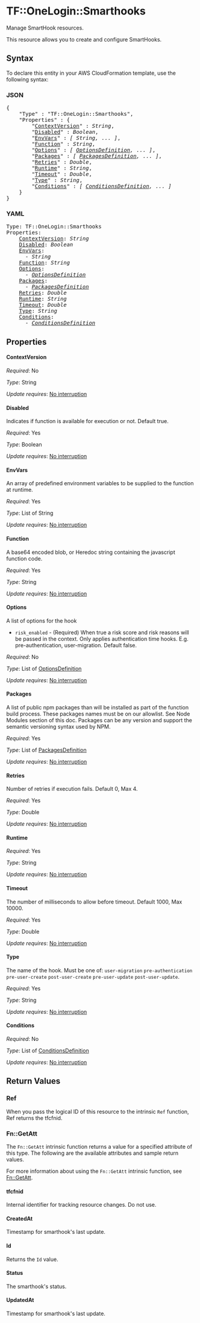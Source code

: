 # TF::OneLogin::Smarthooks

Manage SmartHook resources.

This resource allows you to create and configure SmartHooks.

## Syntax

To declare this entity in your AWS CloudFormation template, use the following syntax:

### JSON

<pre>
{
    "Type" : "TF::OneLogin::Smarthooks",
    "Properties" : {
        "<a href="#contextversion" title="ContextVersion">ContextVersion</a>" : <i>String</i>,
        "<a href="#disabled" title="Disabled">Disabled</a>" : <i>Boolean</i>,
        "<a href="#envvars" title="EnvVars">EnvVars</a>" : <i>[ String, ... ]</i>,
        "<a href="#function" title="Function">Function</a>" : <i>String</i>,
        "<a href="#options" title="Options">Options</a>" : <i>[ <a href="optionsdefinition.md">OptionsDefinition</a>, ... ]</i>,
        "<a href="#packages" title="Packages">Packages</a>" : <i>[ <a href="packagesdefinition.md">PackagesDefinition</a>, ... ]</i>,
        "<a href="#retries" title="Retries">Retries</a>" : <i>Double</i>,
        "<a href="#runtime" title="Runtime">Runtime</a>" : <i>String</i>,
        "<a href="#timeout" title="Timeout">Timeout</a>" : <i>Double</i>,
        "<a href="#type" title="Type">Type</a>" : <i>String</i>,
        "<a href="#conditions" title="Conditions">Conditions</a>" : <i>[ <a href="conditionsdefinition.md">ConditionsDefinition</a>, ... ]</i>
    }
}
</pre>

### YAML

<pre>
Type: TF::OneLogin::Smarthooks
Properties:
    <a href="#contextversion" title="ContextVersion">ContextVersion</a>: <i>String</i>
    <a href="#disabled" title="Disabled">Disabled</a>: <i>Boolean</i>
    <a href="#envvars" title="EnvVars">EnvVars</a>: <i>
      - String</i>
    <a href="#function" title="Function">Function</a>: <i>String</i>
    <a href="#options" title="Options">Options</a>: <i>
      - <a href="optionsdefinition.md">OptionsDefinition</a></i>
    <a href="#packages" title="Packages">Packages</a>: <i>
      - <a href="packagesdefinition.md">PackagesDefinition</a></i>
    <a href="#retries" title="Retries">Retries</a>: <i>Double</i>
    <a href="#runtime" title="Runtime">Runtime</a>: <i>String</i>
    <a href="#timeout" title="Timeout">Timeout</a>: <i>Double</i>
    <a href="#type" title="Type">Type</a>: <i>String</i>
    <a href="#conditions" title="Conditions">Conditions</a>: <i>
      - <a href="conditionsdefinition.md">ConditionsDefinition</a></i>
</pre>

## Properties

#### ContextVersion

_Required_: No

_Type_: String

_Update requires_: [No interruption](https://docs.aws.amazon.com/AWSCloudFormation/latest/UserGuide/using-cfn-updating-stacks-update-behaviors.html#update-no-interrupt)

#### Disabled

Indicates if function is available for execution or not. Default true.

_Required_: Yes

_Type_: Boolean

_Update requires_: [No interruption](https://docs.aws.amazon.com/AWSCloudFormation/latest/UserGuide/using-cfn-updating-stacks-update-behaviors.html#update-no-interrupt)

#### EnvVars

An array of predefined environment variables to be supplied to the function at runtime.

_Required_: Yes

_Type_: List of String

_Update requires_: [No interruption](https://docs.aws.amazon.com/AWSCloudFormation/latest/UserGuide/using-cfn-updating-stacks-update-behaviors.html#update-no-interrupt)

#### Function

A base64 encoded blob, or Heredoc string containing the javascript function code.

_Required_: Yes

_Type_: String

_Update requires_: [No interruption](https://docs.aws.amazon.com/AWSCloudFormation/latest/UserGuide/using-cfn-updating-stacks-update-behaviors.html#update-no-interrupt)

#### Options

A list of options for the hook
* `risk_enabled` - (Required) When true a risk score and risk reasons will be passed in the context. Only applies authentication time hooks. E.g. pre-authentication, user-migration. Default false.

_Required_: No

_Type_: List of <a href="optionsdefinition.md">OptionsDefinition</a>

_Update requires_: [No interruption](https://docs.aws.amazon.com/AWSCloudFormation/latest/UserGuide/using-cfn-updating-stacks-update-behaviors.html#update-no-interrupt)

#### Packages

A list of public npm packages than will be installed as part of the function build process. These packages names must be on our allowlist. See Node Modules section of this doc. Packages can be any version and support the semantic versioning syntax used by NPM.

_Required_: Yes

_Type_: List of <a href="packagesdefinition.md">PackagesDefinition</a>

_Update requires_: [No interruption](https://docs.aws.amazon.com/AWSCloudFormation/latest/UserGuide/using-cfn-updating-stacks-update-behaviors.html#update-no-interrupt)

#### Retries

Number of retries if execution fails. Default 0, Max 4.

_Required_: Yes

_Type_: Double

_Update requires_: [No interruption](https://docs.aws.amazon.com/AWSCloudFormation/latest/UserGuide/using-cfn-updating-stacks-update-behaviors.html#update-no-interrupt)

#### Runtime

_Required_: Yes

_Type_: String

_Update requires_: [No interruption](https://docs.aws.amazon.com/AWSCloudFormation/latest/UserGuide/using-cfn-updating-stacks-update-behaviors.html#update-no-interrupt)

#### Timeout

The number of milliseconds to allow before timeout. Default 1000, Max 10000.

_Required_: Yes

_Type_: Double

_Update requires_: [No interruption](https://docs.aws.amazon.com/AWSCloudFormation/latest/UserGuide/using-cfn-updating-stacks-update-behaviors.html#update-no-interrupt)

#### Type

The name of the hook. Must be one of: `user-migration` `pre-authentication` `pre-user-create` `post-user-create` `pre-user-update` `post-user-update`.

_Required_: Yes

_Type_: String

_Update requires_: [No interruption](https://docs.aws.amazon.com/AWSCloudFormation/latest/UserGuide/using-cfn-updating-stacks-update-behaviors.html#update-no-interrupt)

#### Conditions

_Required_: No

_Type_: List of <a href="conditionsdefinition.md">ConditionsDefinition</a>

_Update requires_: [No interruption](https://docs.aws.amazon.com/AWSCloudFormation/latest/UserGuide/using-cfn-updating-stacks-update-behaviors.html#update-no-interrupt)

## Return Values

### Ref

When you pass the logical ID of this resource to the intrinsic `Ref` function, Ref returns the tfcfnid.

### Fn::GetAtt

The `Fn::GetAtt` intrinsic function returns a value for a specified attribute of this type. The following are the available attributes and sample return values.

For more information about using the `Fn::GetAtt` intrinsic function, see [Fn::GetAtt](https://docs.aws.amazon.com/AWSCloudFormation/latest/UserGuide/intrinsic-function-reference-getatt.html).

#### tfcfnid

Internal identifier for tracking resource changes. Do not use.

#### CreatedAt

Timestamp for smarthook's last update.

#### Id

Returns the <code>Id</code> value.

#### Status

The smarthook's status.

#### UpdatedAt

Timestamp for smarthook's last update.

